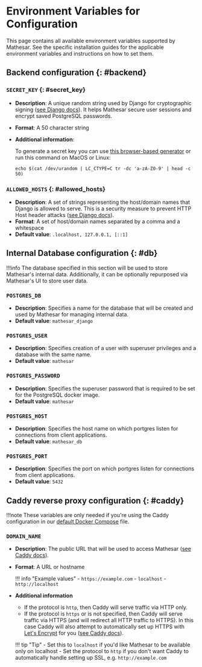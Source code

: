 # Environment Variables for Configuration

This page contains all available environment variables supported by Mathesar. See the specific installation guides for the applicable environment variables and instructions on how to set them.


## Backend configuration {: #backend}

### `SECRET_KEY` {: #secret_key}

- **Description**: A unique random string used by Django for cryptographic signing ([see Django docs](https://docs.djangoproject.com/en/4.2/ref/settings/#std:setting-SECRET_KEY)). It helps Mathesar secure user sessions and encrypt saved PostgreSQL passwords.
- **Format**: A 50 character string
- **Additional information**:

    To generate a secret key you can use [this browser-based generator](https://djecrety.ir/) or run this command on MacOS or Linux:

    ```
    echo $(cat /dev/urandom | LC_CTYPE=C tr -dc 'a-zA-Z0-9' | head -c 50)
    ```

### `ALLOWED_HOSTS` {: #allowed_hosts}

- **Description**: A set of strings representing the host/domain names that Django is allowed to serve. This is a security measure to prevent HTTP Host header attacks ([see Django docs](https://docs.djangoproject.com/en/4.2/ref/settings/#allowed-hosts)).
- **Format**: A set of host/domain names separated by a comma and a whitespace
- **Default value**: `.localhost, 127.0.0.1, [::1]`


## Internal Database configuration {: #db}

!!!info
    The database specified in this section will be used to store Mathesar's internal data. Additionally, it can be optionally repurposed via Mathesar's UI to store user data.

### `POSTGRES_DB`

- **Description**: Specifies a name for the database that will be created and used by Mathesar for managing internal data.
- **Default value**: `mathesar_django`

### `POSTGRES_USER`

- **Description**: Specifies creation of a user with superuser privileges and a database with the same name.
- **Default value**: `mathesar`

### `POSTGRES_PASSWORD`

- **Description**: Specifies the superuser password that is required to be set for the PostgreSQL docker image.
- **Default value**: `mathesar`

### `POSTGRES_HOST`

- **Description**: Specifies the host name on which portgres listen for connections from client applications.
- **Default value**: `mathesar_db`

### `POSTGRES_PORT`

- **Description**: Specifies the port on which portgres listen for connections from client applications.
- **Default value**: `5432`


## Caddy reverse proxy configuration {: #caddy}

!!!note
    These variables are only needed if you're using the Caddy configuration in our [default Docker Compose](install-via-docker-compose.md#steps) file.

### `DOMAIN_NAME`

- **Description**: The public URL that will be used to access Mathesar ([see Caddy docs](https://caddyserver.com/docs/caddyfile/concepts#addresses)).
- **Format**: A URL or hostname

    !!! info "Example values"
        - `https://example.com`
        - `localhost`
        - `http://localhost`

- **Additional information**
    - If the protocol is `http`, then Caddy will serve traffic via HTTP only.
    - If the protocol is `https` or is not specified, then Caddy will serve traffic via HTTPS (and will redirect all HTTP traffic to HTTPS). In this case Caddy will also attempt to automatically set up HTTPS with [Let's Encrypt](https://letsencrypt.org/) for you ([see Caddy docs](https://caddyserver.com/docs/automatic-https)).

    !!! tip "Tip"
        - Set this to `localhost` if you'd like Mathesar to be available only on localhost
        - Set the protocol to `http` if you don't want Caddy to automatically handle setting up SSL, e.g. `http://example.com`
